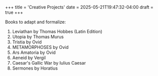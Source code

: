 +++
title = 'Creative Projects'
date = 2025-05-21T19:47:32-04:00
draft = true
+++

Books to adapt and formalize:

1. Leviathan by Thomas Hobbes (Latin Edition)
2. Utopia by Thomas Murus
3. Tristia by Ovid
4. METAMORPHOSES by Ovid
5. Ars Amatoria by Ovid
6. Aeneid by Vergil
7. Caesar's Gallic War by Iulius Caesar
8. Sermones by Horatius 

